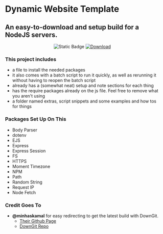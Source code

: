 # Dynamic Website Template

## An easy-to-download and setup build for a NodeJS servers.

<p align="center">  <img src="https://img.shields.io/badge/Latest_Version-1.0.5-red?labelColor=2a2a2a" alt="Static Badge"> <a href="http://dwt.gavs.xyz/gen">  <img src="https://img.shields.io/badge/Download_Latest_Version-%E2%96%BC-red?labelColor=2a2a2a" alt="Download"> </a> </p>

### This project includes 
* a file to install the needed packages
* it also comes with a batch script to run it quickly, as well as rerunning it without having to reopen the batch script
* already has a (somewhat neat) setup and note sections for each thing
* has the require packages already on the js file. Feel free to remove what you aren't using
* a folder named extras, script snippets and some examples and how tos for things 

### Packages Set Up On This
* Body Parser
* dotenv
* EJS
* Express
* Express Session
* FS
* HTTPS
* Moment Timezone	
* NPM
* Path
* Random String
* Request IP
* Node Fetch

###  Credit Goes To
* **@minhaskamal** for easy redirecting to get the latest build with DownGit. 
  * <a href="https://github.com/minhaskamal">Their Github Page</a>
  * <a href="https://github.com/MinhasKamal/DownGit">DownGit Repo</a>